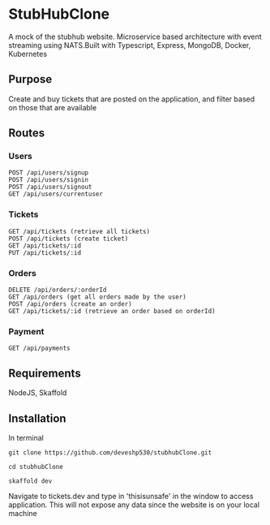 # StubHubClone

A mock of the stubhub website. Microservice based architecture with event streaming using NATS.Built with Typescript, Express, MongoDB, Docker, Kubernetes

## Purpose

Create and buy tickets that are posted on the application, and filter based on those that are available

## Routes

### Users

```
POST /api/users/signup
POST /api/users/signin
POST /api/users/signout
GET /api/users/currentuser
```

### Tickets

```
GET /api/tickets (retrieve all tickets)
POST /api/tickets (create ticket)
GET /api/tickets/:id
PUT /api/tickets/:id
```

### Orders

```
DELETE /api/orders/:orderId
GET /api/orders (get all orders made by the user)
POST /api/orders (create an order)
GET /api/tickets/:id (retrieve an order based on orderId)
```

### Payment

```
GET /api/payments
```

## Requirements

NodeJS, Skaffold

## Installation

In terminal

```
git clone https://github.com/deveshp530/stubhubClone.git

cd stubhubClone

skaffold dev
```

Navigate to tickets.dev and type in 'thisisunsafe' in the window to access application. This will not expose any data since the website is on your local machine

